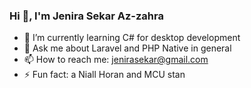 ### Hi 👋, I'm Jenira Sekar Az-zahra

- 🌱 I’m currently learning C# for desktop development
- 💬 Ask me about Laravel and PHP Native in general
- 📫 How to reach me: jenirasekar@gmail.com 
- ⚡ Fun fact: a Niall Horan and MCU stan
